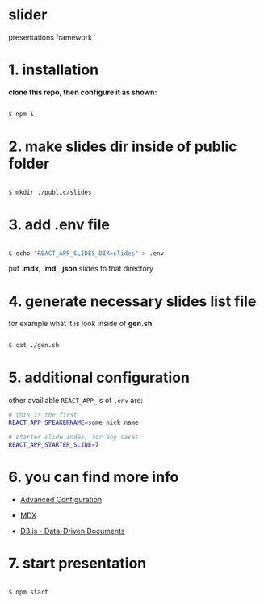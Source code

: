 # slider

presentations framework


# 1. installation

**clone this repo, then configure it as shown:**

```sh

$ npm i

```

# 2. make slides dir inside of public folder

```sh

$ mkdir ./public/slides

```

# 3. add .env file

```sh

$ echo "REACT_APP_SLIDES_DIR=slides" > .env

```
put **.mdx**, **.md**, **.json** slides to that directory

# 4. generate necessary slides list file

for example what it is look inside of **gen.sh**

```sh

$ cat ./gen.sh

```

# 5. additional configuration

other availiable `REACT_APP_`'s of `.env` are:

```sh
# this is the first 
REACT_APP_SPEAKERNAME=some_nick_name

# starter slide index, for any cases
REACT_APP_STARTER_SLIDE=7

```

# 6. you can find more info

* [Advanced Configuration](https://create-react-app.dev/docs/advanced-configuration/)

* [MDX](https://mdxjs.com/)

* [D3.js - Data-Driven Documents](https://d3js.org/)

# 7. start presentation

```sh

$ npm start

```
